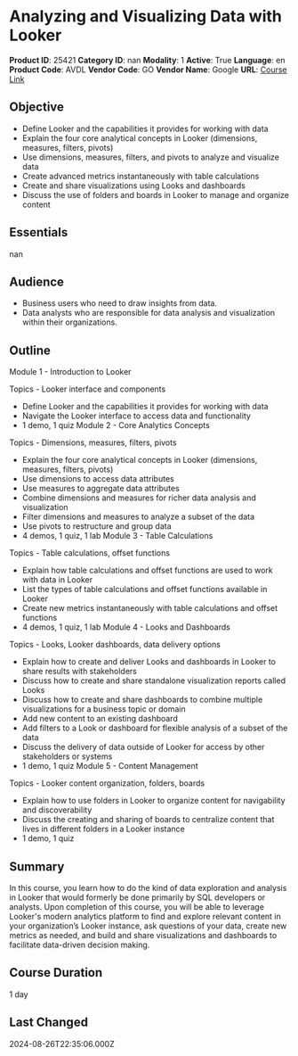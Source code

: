 # Analyzing and Visualizing Data with Looker

**Product ID**: 25421
**Category ID**: nan
**Modality**: 1
**Active**: True
**Language**: en
**Product Code**: AVDL
**Vendor Code**: GO
**Vendor Name**: Google
**URL**: [Course Link](https://www.fastlaneus.com/course/google-avdl)

## Objective
- Define Looker and the capabilities it provides for working with data
- Explain the four core analytical concepts in Looker (dimensions, measures, filters, pivots)
- Use dimensions, measures, filters, and pivots to analyze and visualize data
- Create advanced metrics instantaneously with table calculations
- Create and share visualizations using Looks and dashboards
- Discuss the use of folders and boards in Looker to manage and organize content

## Essentials
nan

## Audience
- Business users who need to draw insights from data.
- Data analysts who are responsible for data analysis and visualization within their organizations.

## Outline
Module 1 - Introduction to Looker


Topics - Looker interface and components



- Define Looker and the capabilities it provides for working with data
- Navigate the Looker interface to access data and functionality
- 1 demo, 1 quiz
Module 2 - Core Analytics Concepts


Topics - Dimensions, measures, filters, pivots



- Explain the four core analytical concepts in Looker (dimensions, measures, filters, pivots)
- Use dimensions to access data attributes
- Use measures to aggregate data attributes
- Combine dimensions and measures for richer data analysis and visualization
- Filter dimensions and measures to analyze a subset of the data
- Use pivots to restructure and group data
- 4 demos, 1 quiz, 1 lab
Module 3 - Table Calculations


Topics - Table calculations, offset functions



- Explain how table calculations and offset functions are used to work with data in Looker
- List the types of table calculations and offset functions available in Looker
- Create new metrics instantaneously with table calculations and offset functions
- 4 demos, 1 quiz, 1 lab
Module 4 - Looks and Dashboards


Topics - Looks, Looker dashboards, data delivery options



- Explain how to create and deliver Looks and dashboards in Looker to share results with stakeholders
- Discuss how to create and share standalone visualization reports called Looks
- Discuss how to create and share dashboards to combine multiple visualizations for a business topic or domain
- Add new content to an existing dashboard
- Add filters to a Look or dashboard for flexible analysis of a subset of the data
- Discuss the delivery of data outside of Looker for access by other stakeholders or systems
- 1 demo, 1 quiz
Module 5 - Content Management


Topics - Looker content organization, folders, boards



- Explain how to use folders in Looker to organize content for navigability and discoverability
- Discuss the creating and sharing of boards to centralize content that lives in different folders in a Looker instance
- 1 demo, 1 quiz

## Summary
In this course, you learn how to do the kind of data exploration and analysis in Looker that would formerly be done primarily by SQL developers or analysts. Upon completion of this course, you will be able to leverage Looker's modern analytics platform to find and explore relevant content in your organization’s Looker instance, ask questions of your data, create new metrics as needed, and build and share visualizations and dashboards to facilitate data-driven decision making.

## Course Duration
1 day

## Last Changed
2024-08-26T22:35:06.000Z

